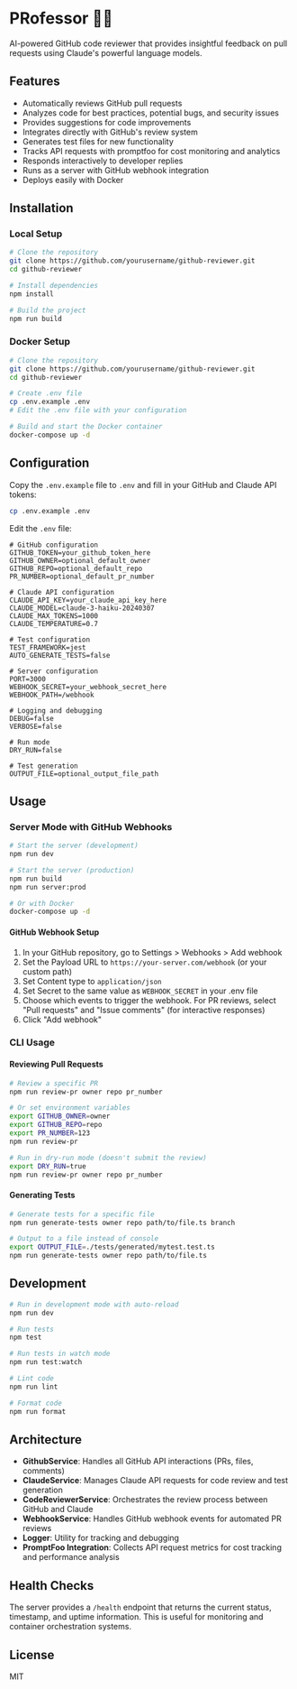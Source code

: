 # PRofessor 👨‍🏫

AI-powered GitHub code reviewer that provides insightful feedback on pull requests using Claude's powerful language models.

## Features

- Automatically reviews GitHub pull requests
- Analyzes code for best practices, potential bugs, and security issues
- Provides suggestions for code improvements
- Integrates directly with GitHub's review system
- Generates test files for new functionality
- Tracks API requests with promptfoo for cost monitoring and analytics
- Responds interactively to developer replies
- Runs as a server with GitHub webhook integration
- Deploys easily with Docker

## Installation

### Local Setup

```bash
# Clone the repository
git clone https://github.com/yourusername/github-reviewer.git
cd github-reviewer

# Install dependencies
npm install

# Build the project
npm run build
```

### Docker Setup

```bash
# Clone the repository
git clone https://github.com/yourusername/github-reviewer.git
cd github-reviewer

# Create .env file
cp .env.example .env
# Edit the .env file with your configuration

# Build and start the Docker container
docker-compose up -d
```

## Configuration

Copy the `.env.example` file to `.env` and fill in your GitHub and Claude API tokens:

```bash
cp .env.example .env
```

Edit the `.env` file:

```
# GitHub configuration
GITHUB_TOKEN=your_github_token_here
GITHUB_OWNER=optional_default_owner
GITHUB_REPO=optional_default_repo
PR_NUMBER=optional_default_pr_number

# Claude API configuration
CLAUDE_API_KEY=your_claude_api_key_here
CLAUDE_MODEL=claude-3-haiku-20240307
CLAUDE_MAX_TOKENS=1000
CLAUDE_TEMPERATURE=0.7

# Test configuration
TEST_FRAMEWORK=jest
AUTO_GENERATE_TESTS=false

# Server configuration
PORT=3000
WEBHOOK_SECRET=your_webhook_secret_here
WEBHOOK_PATH=/webhook

# Logging and debugging
DEBUG=false
VERBOSE=false

# Run mode
DRY_RUN=false

# Test generation
OUTPUT_FILE=optional_output_file_path
```

## Usage

### Server Mode with GitHub Webhooks

```bash
# Start the server (development)
npm run dev

# Start the server (production)
npm run build
npm run server:prod

# Or with Docker
docker-compose up -d
```

#### GitHub Webhook Setup

1. In your GitHub repository, go to Settings > Webhooks > Add webhook
2. Set the Payload URL to `https://your-server.com/webhook` (or your custom path)
3. Set Content type to `application/json`
4. Set Secret to the same value as `WEBHOOK_SECRET` in your .env file
5. Choose which events to trigger the webhook. For PR reviews, select "Pull requests" and "Issue comments" (for interactive responses)
6. Click "Add webhook"

### CLI Usage

#### Reviewing Pull Requests

```bash
# Review a specific PR
npm run review-pr owner repo pr_number

# Or set environment variables
export GITHUB_OWNER=owner
export GITHUB_REPO=repo
export PR_NUMBER=123
npm run review-pr

# Run in dry-run mode (doesn't submit the review)
export DRY_RUN=true
npm run review-pr owner repo pr_number
```

#### Generating Tests

```bash
# Generate tests for a specific file
npm run generate-tests owner repo path/to/file.ts branch

# Output to a file instead of console
export OUTPUT_FILE=./tests/generated/mytest.test.ts
npm run generate-tests owner repo path/to/file.ts
```

## Development

```bash
# Run in development mode with auto-reload
npm run dev

# Run tests
npm test

# Run tests in watch mode
npm run test:watch

# Lint code
npm run lint

# Format code
npm run format
```

## Architecture

- **GithubService**: Handles all GitHub API interactions (PRs, files, comments)
- **ClaudeService**: Manages Claude API requests for code review and test generation
- **CodeReviewerService**: Orchestrates the review process between GitHub and Claude
- **WebhookService**: Handles GitHub webhook events for automated PR reviews
- **Logger**: Utility for tracking and debugging
- **PromptFoo Integration**: Collects API request metrics for cost tracking and performance analysis

## Health Checks

The server provides a `/health` endpoint that returns the current status, timestamp, and uptime information. This is useful for monitoring and container orchestration systems.

## License

MIT